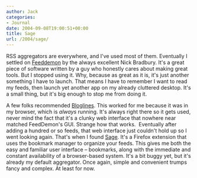 ```yaml
---
author: Jack
categories:
- Journal
date: 2004-09-08T19:00:51+00:00
title: Sage
url: /2004/sage/
---
```


RSS aggregators are everywhere, and I've used most of them. Eventually I settled on [Feeddemon][1] by the always excellent Nick Bradbury. It's a great piece of software written by a guy who honestly cares about making great tools. But I stopped using it. Why, because as great as it is, it's just another something I have to launch. That means I have to remember I want to read my feeds, then launch yet another app on my already cluttered desktop. It's a small thing, but it's big enough to stop me from doing it.

A few folks recommended [Bloglines][2]. This worked for me because it was in my browser, which is _always_ running. It's always right there so it gets used, never mind the fact that it's a clunky web interface that nowhere near matched FeedDemon's GUI. Strange how that works.&nbsp; Eventually after adding a hundred or so feeds, that web interface just couldn't hold up so I went looking again. That's when I found [Sage][3]. It's a Firefox extension that uses the bookmark manager to organize your feeds. This gives me both the easy and familiar user interface &#8211; bookmarks, along with the immediate and constant availability of a browser-based system. It's a bit buggy yet, but it's already my default aggregator. Once again, simple and convenient trumps fancy and complex. At least for now.

 [1]: http://www.bradsoft.com/feeddemon/index.asp
 [2]: http://www.bloglines.com/
 [3]: http://sage.mozdev.org/